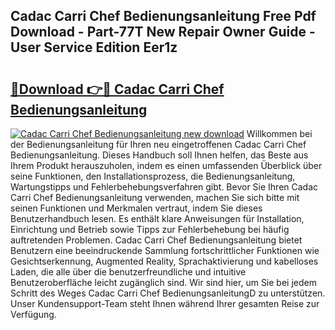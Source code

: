 ## Cadac Carri Chef Bedienungsanleitung Free Pdf Download - Part-77T New Repair Owner Guide - User Service Edition Eer1z

# <h2><a href="http://df4p0kb.blite.top/?on=Cadac+Carri+Chef+Bedienungsanleitung">🔗Download 👉🔴 Cadac Carri Chef Bedienungsanleitung</a></h2>

[![Cadac Carri Chef Bedienungsanleitung new download](https://i.imgur.com/lujVjoI.png)](http://df4p0kb.blite.top/?on=Cadac+Carri+Chef+Bedienungsanleitung)
Willkommen bei der Bedienungsanleitung für Ihren neu eingetroffenen Cadac Carri Chef Bedienungsanleitung. Dieses Handbuch soll Ihnen helfen, das Beste aus Ihrem Produkt herauszuholen, indem es einen umfassenden Überblick über seine Funktionen, den Installationsprozess, die Bedienungsanleitung, Wartungstipps und Fehlerbehebungsverfahren gibt. Bevor Sie Ihren Cadac Carri Chef Bedienungsanleitung verwenden, machen Sie sich bitte mit seinen Funktionen und Merkmalen vertraut, indem Sie dieses Benutzerhandbuch lesen. Es enthält klare Anweisungen für Installation, Einrichtung und Betrieb sowie Tipps zur Fehlerbehebung bei häufig auftretenden Problemen. Cadac Carri Chef Bedienungsanleitung bietet Benutzern eine beeindruckende Sammlung fortschrittlicher Funktionen wie Gesichtserkennung, Augmented Reality, Sprachaktivierung und kabelloses Laden, die alle über die benutzerfreundliche und intuitive Benutzeroberfläche leicht zugänglich sind. Wir sind hier, um Sie bei jedem Schritt des Weges Cadac Carri Chef BedienungsanleitungD zu unterstützen. Unser Kundensupport-Team steht Ihnen während Ihrer gesamten Reise zur Verfügung.
